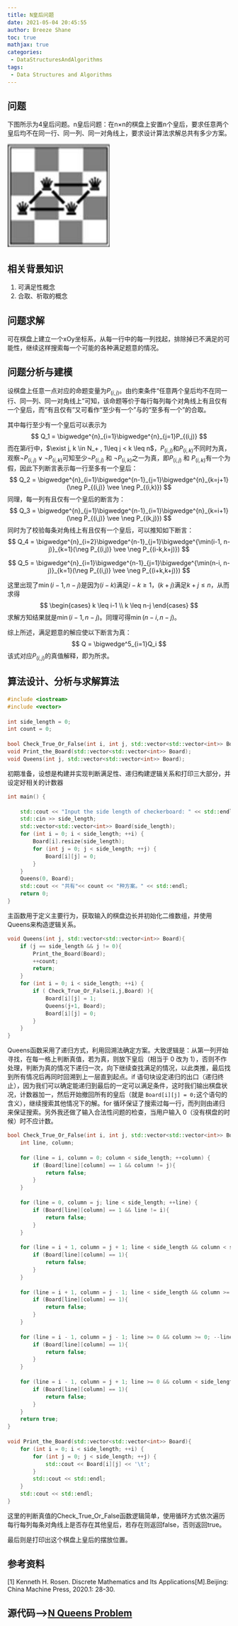 ```yaml
---
title: N皇后问题
date: 2021-05-04 20:45:55
author: Breeze Shane
toc: true
mathjax: true
categories: 
 - DataStructuresAndAlgorithms
tags: 
 - Data Structures and Algorithms
---
```


## 问题

下图所示为4皇后问题。n皇后问题：在n×n的棋盘上安置n个皇后，要求任意两个皇后均不在同一行、同一列、同一对角线上，要求设计算法求解总共有多少方案。

![](/images/nQueens.png)

## 相关背景知识

1. 可满足性概念
2. 合取、析取的概念

## 问题求解

可在棋盘上建立一个xOy坐标系，从每一行中的每一列找起，排除掉已不满足的可能性，继续这样搜索每一个可能的各种满足题意的情况。

## 问题分析与建模

设棋盘上任意一点对应的命题变量为$P_{(i, j)}$。由约束条件“任意两个皇后均不在同一行、同一列、同一对角线上”可知，该命题等价于每行每列每个对角线上有且仅有一个皇后，而“有且仅有”又可看作“至少有一个”与的“至多有一个”的合取。

其中每行至少有一个皇后可以表示为
$$
Q_1 = \bigwedge^{n}_{i=1}\bigwedge^{n}_{j=1}P_{(i,j)}
$$
而在第$i$行中，$\exist j, k \in N_+ , 1\leq j < k \leq n$，$P_{(i,j)}$和$P_{(i,k)}$不同时为真，观察$\neg P_{(i,j)} \vee \neg P_{(i,k)}$可知至少$\neg P_{(i,j)}$ 和 $\neg P_{(i,k)}$之一为真，即$P_{(i,j)}$ 和 $P_{(i,k)}$有一个为假，因此下列断言表示每一行至多有一个皇后：
$$
Q_2 = \bigwedge^{n}_{i=1}\bigwedge^{n-1}_{j=1}\bigwedge^{n}_{k=j+1}(\neg P_{(i,j)} \vee \neg P_{(i,k)})
$$
同理，每一列有且仅有一个皇后的断言为：
$$
Q_3 = \bigwedge^{n}_{j=1}\bigwedge^{n-1}_{i=1}\bigwedge^{n}_{k=i+1}(\neg P_{(i,j)} \vee \neg P_{(k,j)})
$$
同时为了校验每条对角线上有且仅有一个皇后，可以推知如下断言：
$$
Q_4 = \bigwedge^{n}_{i=2}\bigwedge^{n-1}_{j=1}\bigwedge^{\min(i-1, n-j)}_{k=1}(\neg P_{(i,j)} \vee \neg P_{(i-k,k+j)})
$$

$$
Q_5 = \bigwedge^{n}_{i=1}\bigwedge^{n-1}_{j=1}\bigwedge^{\min(n-i, n-j)}_{k=1}(\neg P_{(i,j)} \vee \neg P_{(i+k,k+j)})
$$

这里出现了$\min (i-1,n-j)$是因为$(i-k)$满足$i - k \geq 1$，$(k+j)$满足$k+j \leq n$，从而求得
$$
\begin{cases}
k \leq i-1 \\
k \leq n-j
\end{cases}
$$
求解方知结果就是$\min (i-1,n-j)$。同理可得$\min(n-i, n-j)$。

综上所述，满足题意的解应使以下断言为真：
$$
Q = \bigwedge^5_{i=1}Q_i
$$
该式对应$P_{(i,j)}$的真值解释，即为所求。

## 算法设计、分析与求解算法

```cpp
#include <iostream>
#include <vector>

int side_length = 0;
int count = 0;

bool Check_True_Or_False(int i, int j, std::vector<std::vector<int>> Board);
void Print_the_Board(std::vector<std::vector<int>> Board);
void Queens(int j, std::vector<std::vector<int>> Board);
```

初期准备，设想是构建并实现判断满足性、递归构建逻辑关系和打印三大部分，并设定好相关的计数器

```cpp
int main() {

    std::cout << "Input the side length of checkerboard: " << std::endl;
    std::cin >> side_length;
    std::vector<std::vector<int>> Board(side_length);
    for (int i = 0; i < side_length; ++i) {
        Board[i].resize(side_length);
        for (int j = 0; j < side_length; ++j) {
            Board[i][j] = 0;
        }
    }
    Queens(0, Board);
    std::cout << "共有"<< count << "种方案。" << std::endl;
    return 0;
}
```

主函数用于定义主要行为，获取输入的棋盘边长并初始化二维数组，并使用Queens来构造逻辑关系。

```cpp
void Queens(int j, std::vector<std::vector<int>> Board){
    if (j == side_length && j != 0){
        Print_the_Board(Board);
        ++count;
        return;
    }
    for (int i = 0; i < side_length; ++i) {
        if ( Check_True_Or_False(i,j,Board) ){
            Board[i][j] = 1;
            Queens(j+1, Board);
            Board[i][j] = 0;
        }
    }
}
```

Queens函数采用了递归方式，利用回溯法确定方案。大致逻辑是：从第一列开始寻找，在每一格上判断真值，若为真，则放下皇后（相当于 0 改为 1），否则不作处理，判断为真的情况下递归一次，向下继续查找满足的情况，以此类推，最后找到所有情况后再同时回溯到上一层直到起点。if  语句块设定递归的出口（递归终止），因为我们可以确定能递归到最后的一定可以满足条件，这时我们输出棋盘状况，计数器加一，然后开始撤回所有的皇后（就是 `Board[i][j] = 0;`这个语句的含义），继续搜索其他情况下的解。for 循环保证了搜索过每一行，而列则由递归来保证搜索。另外我还做了输入合法性问题的检查，当用户输入 0（没有棋盘的时候）时不应计数。

```cpp
bool Check_True_Or_False(int i, int j, std::vector<std::vector<int>> Board){
    int line, column;

    for (line = i, column = 0; column < side_length; ++column) {
        if (Board[line][column] == 1 && column != j){
            return false;
        }
    }

    for (line = 0, column = j; line < side_length; ++line) {
        if (Board[line][column] == 1 && line != i){
            return false;
        }
    }

    for (line = i + 1, column = j + 1; line < side_length && column < side_length; ++line, ++column) {
        if (Board[line][column] == 1){
            return false;
        }
    }

    for (line = i + 1, column = j - 1; line < side_length && column >= 0; ++line, --column) {
        if (Board[line][column] == 1){
            return false;
        }
    }

    for (line = i - 1, column = j - 1; line >= 0 && column >= 0; --line, --column) {
        if (Board[line][column] == 1){
            return false;
        }
    }

    for (line = i - 1, column = j + 1; line >= 0 && column < side_length; --line, ++column) {
        if (Board[line][column] == 1){
            return false;
        }
    }
    return true;
}

void Print_the_Board(std::vector<std::vector<int>> Board){
    for (int i = 0; i < side_length; ++i) {
        for (int j = 0; j < side_length; ++j) {
            std::cout << Board[i][j] << '\t';
        }
        std::cout << std::endl;
    }
    std::cout << std::endl;
}
```

这里的判断真值的Check_True_Or_False函数逻辑简单，使用循环方式依次遍历每行每列每条对角线上是否存在其他皇后，若存在则返回false，否则返回true。

最后则是打印出这个棋盘上皇后的摆放位置。

## 参考资料

[1] Kenneth H. Rosen. Discrete Mathematics and Its Applications[M].Beijing: China Machine Press, 2020.1: 28-30.

## 源代码-->[N Queens Problem](https://github.com/BreezeShane/MySummary/blob/master/C%2B%2B/N-Queens%20Problem/N%E7%9A%87%E5%90%8E%E9%97%AE%E9%A2%98.cpp)

